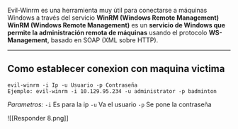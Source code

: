 Evil-Winrm es una herramienta muy útil para conectarse a máquinas Windows a través del servicio **WinRM (Windows Remote Management)**
**WinRM (Windows Remote Management)** es un **servicio de Windows que permite la administración remota de máquinas** usando el protocolo **WS-Management**, basado en SOAP (XML sobre HTTP).

------
## Como establecer conexion con maquina victima
```shell
evil-winrm -i Ip -u Usuario -p Contraseña
Ejemplo: evil-winrm -i 10.129.95.234 -u administrator -p badminton
```
*Parametros:*
`-i` Es para la ip
`-u` Va el usuario
`-p` Se pone la contraseña


![[Responder 8.png]]



